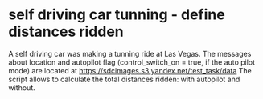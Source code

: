 # self driving car tunning - define distances ridden

A self driving car was making a tunning ride at Las Vegas. The messages about location and autopilot flag (control_switch_on = true, if the auto pilot mode) are located at https://sdcimages.s3.yandex.net/test_task/data
The script allows to calculate the total distances ridden: with autopilot and without.

